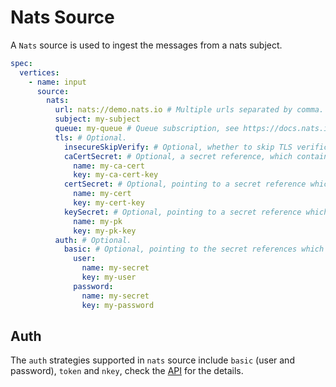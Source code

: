 # Nats Source

A `Nats` source is used to ingest the messages from a nats subject.

```yaml
spec:
  vertices:
    - name: input
      source:
        nats:
          url: nats://demo.nats.io # Multiple urls separated by comma.
          subject: my-subject
          queue: my-queue # Queue subscription, see https://docs.nats.io/using-nats/developer/receiving/queues
          tls: # Optional.
            insecureSkipVerify: # Optional, whether to skip TLS verification. Default to false.
            caCertSecret: # Optional, a secret reference, which contains the CA Cert.
              name: my-ca-cert
              key: my-ca-cert-key
            certSecret: # Optional, pointing to a secret reference which contains the Cert.
              name: my-cert
              key: my-cert-key
            keySecret: # Optional, pointing to a secret reference which contains the Private Key.
              name: my-pk
              key: my-pk-key
          auth: # Optional.
            basic: # Optional, pointing to the secret references which contain user name and password.
              user:
                name: my-secret
                key: my-user
              password:
                name: my-secret
                key: my-password
```

## Auth

The `auth` strategies supported in `nats` source include `basic` (user and password), `token` and `nkey`, check the [API](https://github.com/numaproj/numaflow/blob/main/docs/APIs.md#numaflow.numaproj.io/v1alpha1.NatsAuth) for the details.
